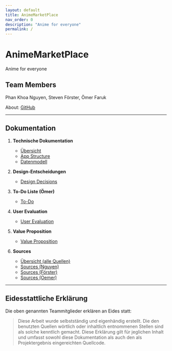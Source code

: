 ```yaml
---
layout: default
title: AnimeMarketPlace
nav_order: 0
description: "Anime for everyone"
permalink: /
---
```


# AnimeMarketPlace

Anime for everyone

## Team Members

Phan Khoa Nguyen, Steven Förster, Ömer Faruk

About: [GitHub](https://github.com/link-to-your-repo)

---

## Dokumentation

1. **Technische Dokumentation**  
   - [Übersicht](./TechnicalDocs/technicalDocs.md)  
   - [App Structure](./TechnicalDocs/appStructure.md)  
   - [Datenmodell](./TechnicalDocs/datenModell.md)

2. **Design-Entscheidungen**  
   - [Design Decisions](./Design%20Decisions/designDecisions.md)  
  

3. **To-Do Liste (Ömer)**  
   - [To-Do](./ToDo/toDo.md)

4. **User Evaluation**  
   - [User Evaluation](./User%20Evaluation/userEvaluation.md)

5. **Value Proposition**  
   - [Value Proposition](./Value%20Proporsition/valueProporsition.md)


6. **Sources**  
   - [Übersicht (alle Quellen)](./sources/sources.md)  
   - [Sources (Nguyen)](./sources/sourcesNguyen.md)  
   - [Sources (Förster)](./sources/sourcesFoerster.md)  
   - [Sources (Oemer)](./sources/sourcesOemer.md)

---

## Eidesstattliche Erklärung

Die oben genannten Teammitglieder erklären an Eides statt:

> Diese Arbeit wurde selbstständig und eigenhändig erstellt. Die den benutzten Quellen wörtlich oder inhaltlich entnommenen Stellen sind als solche kenntlich gemacht. Diese Erklärung gilt für jeglichen Inhalt und umfasst sowohl diese Dokumentation als auch den als Projektergebnis eingereichten Quellcode.

